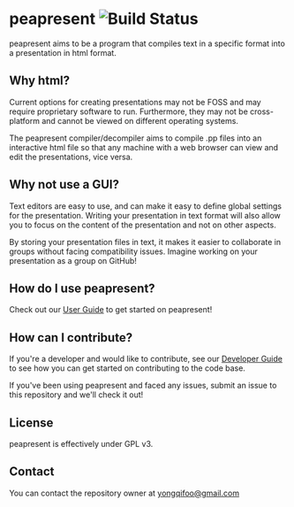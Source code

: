 # peapresent ![Build Status](https://travis-ci.com/yonggqiii/peapresent.svg?branch=master)
peapresent aims to be a program that compiles text in a specific format into a presentation in html format.

## Why html?
Current options for creating presentations may not be FOSS and may require proprietary software to run. Furthermore, they may not be cross-platform and cannot be viewed on different operating systems.

The peapresent compiler/decompiler aims to compile .pp files into an interactive html file so that any machine with a web browser can view and edit the presentations, vice versa.

## Why not use a GUI?
Text editors are easy to use, and can make it easy to define global settings for the presentation. Writing your presentation in text format will also allow you to focus on the content of the presentation and not on other aspects.

By storing your presentation files in text, it makes it easier to collaborate in groups without facing compatibility issues. Imagine working on your presentation as a group on GitHub!

## How do I use peapresent?
Check out our [User Guide](docs/UserGuide.md) to get started on peapresent!

## How can I contribute?
If you're a developer and would like to contribute, see our [Developer Guide](docs/DeveloperGuide.md) to see how you can get started on contributing to the code base.

If you've been using peapresent and faced any issues, submit an issue to this repository and we'll check it out!

## License
peapresent is effectively under GPL v3.

## Contact
You can contact the repository owner at yongqifoo@gmail.com
